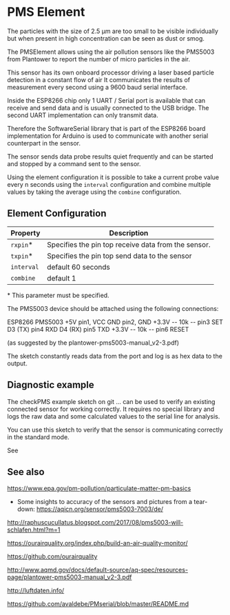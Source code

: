 # PMS Element

The particles with the size of 2.5 µm are too small to be visible individually but when present in high concentration can be seen as dust or smog.

The PMSElement allows using the air pollution sensors like the PMS5003 from Plantower to report the number of micro particles in the air.

This sensor has its own onboard processor driving a laser based particle detection in a constant flow of air
It communicates the results of measurement every second using a 9600 baud serial interface.

Inside the ESP8266 chip only 1 UART / Serial port is available that can receive and send data and is usually connected to the USB bridge. The second UART
implementation can only transmit data.

Therefore the SoftwareSerial library that is part of the ESP8266 board implementation for Arduino is used to communicate with another serial
counterpart in the sensor.

The sensor sends data probe results quiet frequently and can be started and stopped by a command sent to the sensor.

Using the element configuration it is possible to take a current probe value every n seconds using the `interval` configuration and combine multiple values by taking the average using the `combine` configuration.

## Element Configuration

| Property   | Description                                         |
| ---------- | --------------------------------------------------- |
| `rxpin`\*  | Specifies the pin top receive data from the sensor. |
| `txpin`\*  | Specifies the pin top send data to the sensor       |
| `interval` | default 60 seconds                                  |
| `combine`  | default 1                                           |

\* This parameter must be specified.



The PMS5003 device should be attached using the following connections:

ESP8266         PMS5003
+5V             pin1, VCC
GND             pin2, GND
+3.3V -- 10k -- pin3 SET
D3 (TX)         pin4 RXD
D4 (RX)         pin5 TXD
+3.3V -- 10k -- pin6 RESET

(as suggested by the plantower-pms5003-manual_v2-3.pdf)


The sketch constantly reads data from the port and log is as hex data to the
output.

## Diagnostic example

The checkPMS example sketch on git ... can be used to verify an existing connected sensor for working correctly.
It requires no special library and logs the raw data and some calculated values to the serial line for analysis.

You can use this sketch to verify that the sensor is communicating correctly in the standard mode.

See 





## See also

https://www.epa.gov/pm-pollution/particulate-matter-pm-basics

* Some insights to accuracy of the sensors and pictures from a tear-down: 
https://aqicn.org/sensor/pms5003-7003/de/

http://raphuscucullatus.blogspot.com/2017/08/pms5003-will-schlafen.html?m=1

https://ourairquality.org/index.php/build-an-air-quality-monitor/

https://github.com/ourairquality

http://www.aqmd.gov/docs/default-source/aq-spec/resources-page/plantower-pms5003-manual_v2-3.pdf

http://luftdaten.info/

https://github.com/avaldebe/PMserial/blob/master/README.md